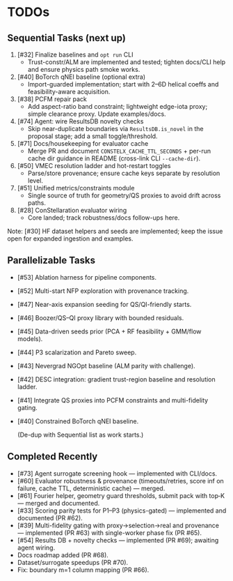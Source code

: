 # TODOs

## Sequential Tasks (next up)
1. [#32] Finalize baselines and `opt run` CLI
   - Trust-constr/ALM are implemented and tested; tighten docs/CLI help and ensure physics path smoke works.
2. [#40] BoTorch qNEI baseline (optional extra)
   - Import-guarded implementation; start with 2–6D helical coeffs and feasibility-aware acquisition.
3. [#38] PCFM repair pack
   - Add aspect-ratio band constraint; lightweight edge-iota proxy; simple clearance proxy. Update examples/docs.
4. [#74] Agent: wire ResultsDB novelty checks
   - Skip near-duplicate boundaries via `ResultsDB.is_novel` in the proposal stage; add a small toggle/threshold.
5. [#71] Docs/housekeeping for evaluator cache
   - Merge PR and document `CONSTELX_CACHE_TTL_SECONDS` + per-run cache dir guidance in README (cross-link CLI `--cache-dir`).
6. [#50] VMEC resolution ladder and hot-restart toggles
   - Parse/store provenance; ensure cache keys separate by resolution level.
7. [#51] Unified metrics/constraints module
   - Single source of truth for geometry/QS proxies to avoid drift across paths.
8. [#28] ConStellaration evaluator wiring
   - Core landed; track robustness/docs follow-ups here.

Note: [#30] HF dataset helpers and seeds are implemented; keep the issue open for expanded ingestion and examples.

## Parallelizable Tasks
- [#53] Ablation harness for pipeline components.
- [#52] Multi-start NFP exploration with provenance tracking.
- [#47] Near-axis expansion seeding for QS/QI-friendly starts.
- [#46] Boozer/QS–QI proxy library with bounded residuals.
- [#45] Data-driven seeds prior (PCA + RF feasibility + GMM/flow models).
- [#44] P3 scalarization and Pareto sweep.
- [#43] Nevergrad NGOpt baseline (ALM parity with challenge).
- [#42] DESC integration: gradient trust-region baseline and resolution ladder.
- [#41] Integrate QS proxies into PCFM constraints and multi-fidelity gating.
- [#40] Constrained BoTorch qNEI baseline.

  (De-dup with Sequential list as work starts.)

## Completed Recently
- [#73] Agent surrogate screening hook — implemented with CLI/docs.
- [#60] Evaluator robustness & provenance (timeouts/retries, score inf on failure, cache TTL, deterministic cache) — merged.
- [#61] Fourier helper, geometry guard thresholds, submit pack with top‑K — merged and documented.
- [#33] Scoring parity tests for P1–P3 (physics-gated) — implemented and documented (PR #62).
- [#39] Multi-fidelity gating with proxy→selection→real and provenance — implemented (PR #63) with single-worker phase fix (PR #65).
- [#54] Results DB + novelty checks — implemented (PR #69); awaiting agent wiring.
- Docs roadmap added (PR #68).
- Dataset/surrogate speedups (PR #70).
- Fix: boundary m=1 column mapping (PR #66).

